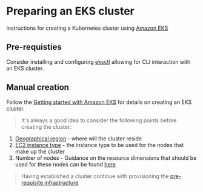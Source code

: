 # Preparing an EKS cluster
Instructions for creating a Kubernetes cluster using [Amazon EKS](https://aws.amazon.com/eks/)

## Pre-requisties
Consider installing and configuring [eksctl](https://docs.aws.amazon.com/eks/latest/userguide/eksctl.html) allowing for CLI interaction with an EKS cluster.

## Manual creation
Follow the [Getting started with Amazon EKS](https://docs.aws.amazon.com/eks/latest/userguide/getting-started.html) for details on creating an EKS cluster. 

> It's always a good idea to consider the following points before creating the cluster:

1. [Geographical region](https://aws.amazon.com/about-aws/global-infrastructure/regions_az/) - where will the cluster reside
2. [EC2 instance type](https://aws.amazon.com/ec2/instance-types/) - the instance type to be used for the nodes that make up the cluster  
3. Number of nodes - Guidance on the resource dimensions that should be used for these nodes can be found [here](https://github.com/atlassian-labs/data-center-helm-charts/blob/master/docs/resource_management/REQUESTS_AND_LIMITS.md)

> Having established a cluster continue with provisioning the [pre-requisite infrastructure](../../PREREQUISITES.md)